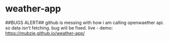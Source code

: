 # weather-app
##BUGS ALERT##
github is messing with how i am calling openwaether api. so data isn't fetching. bug wiil be fixed.
live - demo: https://mubzie.github.io/weather-app/

